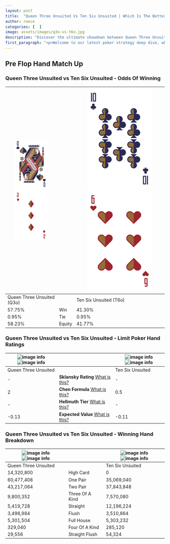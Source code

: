 ```yaml
---
layout: post
title:  "Queen Three Unsuited Vs Ten Six Unsuited | Which Is The Better Hand In Poker? A Complete Guide"
author: reece
categories: [  ]
image: assets/images/q3o-vs-t6o.jpg
description: "Discover the ultimate showdown between Queen Three Unsuited and Ten Six Unsuited in poker! Uncover the odds, strategies, and scenarios where one hand triumphs over the other. Get ready to up your poker game with this thrilling analysis."
first_paragraph: "<p>Welcome to our latest poker strategy deep dive, where we're pitting two distinct hands against each other in a high-stakes showdown: Queen Three Unsuited vs Ten Six Unsuited.</p><p>In the dynamic world of poker, every decision counts, and knowing which hand holds the upper hand is key to your success at the table.</p><p>In this article, we'll dissect these two hands, explore the scenarios where one dominates the other, and equip you with the knowledge to make strategic choices that can tip the odds in your favor.</p><p>Get ready to unravel the intriguing dynamics of these poker hands and elevate your game to new heights.</p>"
---
```




[comment]: # (sp0)

## Pre Flop Hand Match Up

<div class="table hand-ratings" markdown="1"> 



### Queen Three Unsuited vs Ten Six Unsuited - Odds Of Winning


    
| ![image info](assets/images/hand1/Q.png) ![image info](assets/images/hand1/3o.png) |  | ![image info](assets/images/hand2/T.png) ![image info](assets/images/hand2/6o.png) |
| -------- | -------- | -------- |
| Queen Three Unsuited (Q3o) |  | Ten Six Unsuited (T6o) |
| 57.75% | Win | 41.30% |
| 0.95% | Tie | 0.95% |
| 58.23% | Equity | 41.77% |




[comment]: # (sp1)



### Queen Three Unsuited vs Ten Six Unsuited - Limit Poker Hand Ratings


    
| ![image info](https://www.riverpairs.com/assets/images/hand1/Q.png) ![image info](https://www.riverpairs.com/assets/images/hand1/3o.png) |  | ![image info](https://www.riverpairs.com/assets/images/hand2/T.png) ![image info](https://www.riverpairs.com/assets/images/hand2/6o.png) |
| -------- | -------- | -------- |
| Queen Three Unsuited |  | Ten Six Unsuited |
| - | **Sklansky Rating** [What is this?](/sklansky-rating-explained) | - |
| 2 | **Chen Formula** [What is this?](/chen-formula-explained) | 0.5 |
| - | **Hellmuth Tier** [What is this?](/Hellmuth-tier-explained) | - |
| -0.13 | **Expected Value** [What is this?](/expected-value-explained) | -0.11 |




[comment]: # (sp2)



### Queen Three Unsuited vs Ten Six Unsuited - Winning Hand Breakdown


    
| ![image info](https://www.riverpairs.com/assets/images/hand1/Q.png) ![image info](https://www.riverpairs.com/assets/images/hand1/3o.png) |  | ![image info](https://www.riverpairs.com/assets/images/hand2/T.png) ![image info](https://www.riverpairs.com/assets/images/hand2/6o.png) |
| -------- | -------- | -------- |
| Queen Three Unsuited |  | Ten Six Unsuited |
| 14,320,800 | High Card | 0 |
| 60,477,408 | One Pair | 35,069,040 |
| 43,217,064 | Two Pair | 37,843,848 |
| 9,800,352 | Three Of A Kind | 7,570,080 |
| 5,419,728 | Straight | 12,196,224 |
| 3,498,984 | Flush | 3,510,864 |
| 5,301,504 | Full House | 5,303,232 |
| 329,040 | Four Of A Kind | 285,120 |
| 29,556 | Straight Flush | 54,324 |




[comment]: # (sp3)



</div>

[comment]: # (sp4)



[comment]: # (sp5)

